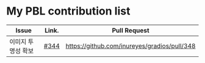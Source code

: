 My PBL contribution list
========================

| Issue                    | Link.   | Pull Request |
|--------------------------|---------|--------------|
| 이미지 투명성 확보     | [#344](https://github.com/inureyes/gradios/issues/344) | https://github.com/inureyes/gradios/pull/348 |